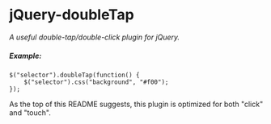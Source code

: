 # jQuery-doubleTap

_A useful double-tap/double-click plugin for jQuery._

##### Example:

```
$("selector").doubleTap(function() {
	$("selector").css("background", "#f00");
});
```

As the top of this README suggests, this plugin is optimized for both "click" and "touch".
